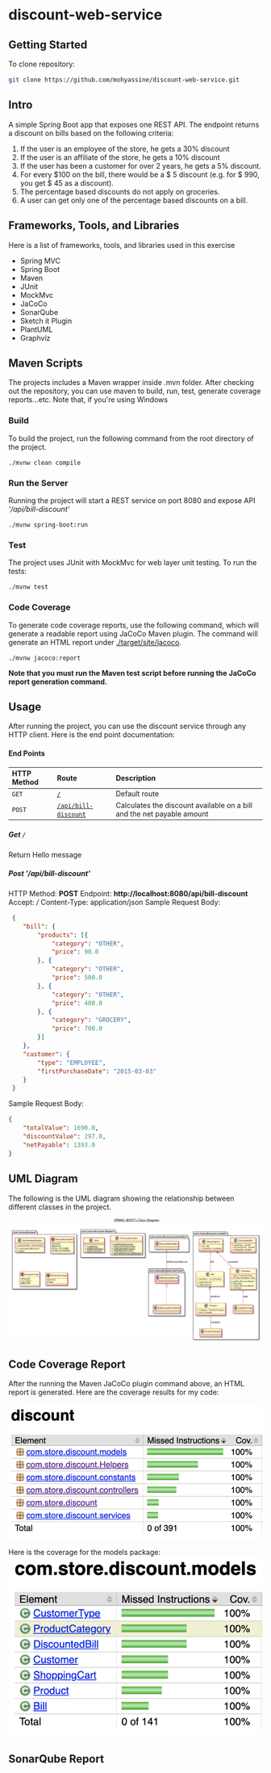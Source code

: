 # discount-web-service

## Getting Started

To clone repository:

```bash
git clone https://github.com/mohyassine/discount-web-service.git
```

## Intro
A simple Spring Boot app that exposes one REST API. The endpoint  returns a discount on bills based on the following criteria:
1. If the user is an employee of the store, he gets a 30% discount
2. If the user is an affiliate of the store, he gets a 10% discount
3. If the user has been a customer for over 2 years, he gets a 5% discount.
4. For every $100 on the bill, there would be a $ 5 discount (e.g. for $ 990, you get $ 45
as a discount).
5. The percentage based discounts do not apply on groceries.
6. A user can get only one of the percentage based discounts on a bill.

## Frameworks, Tools, and Libraries
Here is a list of frameworks, tools, and libraries used in this exercise

* Spring MVC
* Spring Boot
* Maven
* JUnit
* MockMvc
* JaCoCo
* SonarQube
* Sketch it Plugin
* PlantUML
* Graphviz

## Maven Scripts
The projects includes a Maven wrapper inside .mvn folder. After checking out the repository, you can use maven to build, run, test, generate coverage reports...etc.
Note that, if you're using Windows

### Build
To build the project, run the following command from the root directory of the project.

```shell script
./mvnw clean compile
```
### Run the Server
Running the project will start a REST service on port 8080 and expose API _'/api/bill-discount'_

```shell script
./mvnw spring-boot:run
```


### Test
The project uses JUnit with MockMvc for web layer unit testing. To run the tests:

```shell script
./mvnw test
```

### Code Coverage
To generate code coverage reports, use the following command, which will generate a readable report using JaCoCo Maven plugin. 
The command will generate an HTML report under [./target/site/jacoco](./target/site/jacoco).

```shell script
./mvnw jacoco:report
```

**Note that you must run the Maven test script before running the JaCoCo report generation command.**

## Usage
After running the project, you can use the discount service through any HTTP client. Here is the end point documentation:

#### End Points
|HTTP Method|Route                                                       |Description                                      |
|:----------|:-----------------------------------------------------------|:----------------------------------------------- |
|`GET`      |[`/`](#get)                                                 |Default route                                    |
|`POST`      |[`/api/bill-discount`](#post)                              |Calculates the discount available on a bill and the net payable amount     |


##### Get `/`
Return Hello message

##### Post '/api/bill-discount'

HTTP Method: **POST**
Endpoint: **http://localhost:8080/api/bill-discount**
Accept: */*
Content-Type: application/json
Sample Request Body:
```json
 {
 	"bill": {
 		"products": [{
 			"category": "OTHER",
 			"price": 90.0
 		}, {
 			"category": "OTHER",
 			"price": 500.0
 		}, {
 			"category": "OTHER",
 			"price": 400.0
 		}, {
 			"category": "GROCERY",
 			"price": 700.0
 		}]
 	},
 	"customer": {
 		"type": "EMPLOYEE",
 		"firstPurchaseDate": "2015-03-03"
 	}
 }
```

Sample Request Body:
```json
{
    "totalValue": 1690.0,
    "discountValue": 297.0,
    "netPayable": 1393.0
}
```

## UML Diagram
The following is the UML diagram showing the relationship between different classes in the project.

![UML Diagram](/assets/uml_diagram.png 'UML Diagram')


## Code Coverage Report
After the running the Maven JaCoCo plugin command above, an HTML report is generated. Here are the coverage results for my code:

![Code_Coverage](/assets/code_coverage_all_packages.png 'JaCoCo')

Here is the coverage for the models package:
![Models Package Coverage](/assets/code_coverage_models_package.png 'JaCoCo')

## SonarQube Report

